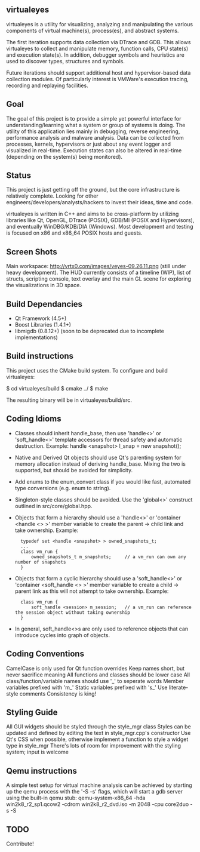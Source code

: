 virtualeyes
-----------
virtualeyes is a utility for visualizing, analyzing and manipulating the various components of virtual machine(s), process(es), and abstract systems.  

The first iteration supports data collection via DTrace and GDB.  This allows virtualeyes to collect and manipulate memory, function calls, CPU state(s) and execution state(s).  In addition, debugger symbols and heuristics are used to discover types, structures and symbols.

Future iterations should support additional host and hypervisor-based data collection modules.  Of particularly interest is VMWare's execution tracing, recording and replaying facilities.

Goal
----
The goal of this project is to provide a simple yet powerful interface for understanding/learning what a system or group of systems is doing.  The utility of this application lies mainly in debugging, reverse engineering, performance analysis and malware analysis.  Data can be collected from processes, kernels, hypervisors or just about any event logger and visualized in real-time.  Execution states can also be altered in real-time (depending on the system(s) being monitored).

Status
------
This project is just getting off the ground, but the core infrastructure is relatively complete.  Looking for other engineers/developers/analysts/hackers to invest their ideas, time and code.  

virtualeyes is written in C++ and aims to be cross-platform by utilizing libraries like Qt, OpenGL, DTrace (POSIX), GDB/MI (POSIX and Hypervisors), and eventually WinDBG/KDB/DIA (Windows).  Most development and testing is focused on x86 and x86\_64 POSIX hosts and guests.  

Screen Shots
------------
Main workspace: http://vrtx0.com/images/veyes-09.26.11.png (still under heavy development).  The HUD currently consists of a timeline (WIP), list of structs, scripting console, text overlay and the main GL scene for exploring the visualizations in 3D space.

Build Dependancies
------------------
  - Qt Framework (4.5+)
  - Boost Libraries (1.4.1+)
  - libmigdb (0.8.12+)  (soon to be deprecated due to incomplete implementations)

Build instructions
------------------
This project uses the CMake build system.  To configure and build virtualeyes:

$ cd virtualeyes/build
$ cmake ../
$ make

The resulting binary will be in virtualeyes/build/src.

Coding Idioms
-------------
 - Classes should inherit handle\_base, then use 'handle&lt;&gt;' or 'soft\_handle&lt;&gt;' template accessors for thread safety and automatic destruction.  Example:
         handle &lt;snapshot&gt; l\_snap = new snapshot();
 - Native and Derived Qt objects should use Qt's parenting system for memory allocation instead of deriving handle\_base.  Mixing the two is supported, but should be avoided for simplicity.
 - Add enums to the enum\_convert class if you would like fast, automated type conversions (e.g. enum to string).
 - Singleton-style classes should be avoided.  Use the 'global&lt;&gt;' construct outlined in src/core/global.hpp.

 - Objects that form a hierarchy should use a 'handle&lt;&gt;' or 'container &lt;handle &lt;&gt; &gt;' member variable to create the parent -&gt; child link and take ownership.  Example:  

         typedef set <handle <snapshot> > owned_snapshots_t;  
         ...
         class vm_run {
             owned_snapshots_t m_snapshots;     // a vm_run can own any number of snapshots
         }

 - Objects that form a cyclic hierarchy should use a 'soft\_handle&lt;&gt;' or 'container &lt;soft\_handle &lt;&gt; &gt;' member variable to create a child -&gt; parent link as this will not attempt to take ownership.  Example:

         class vm_run {
             soft_handle <session> m_session;   // a vm_run can reference the session object without taking ownership
         }

 - In general, soft\_handle&lt;&gt;s are only used to reference objects that can introduce cycles into graph of objects.


Coding Conventions
------------------
CamelCase is only used for Qt function overrides
Keep names short, but never sacrifice meaning
All functions and classes should be lower case
All class/function/variable names should use '\_' to seperate words
Member variables prefixed with 'm\_'
Static variables prefixed with 's\_'
Use literate-style comments
Consistency is king!

Styling Guide
-------------
All GUI widgets should be styled through the style\_mgr class
Styles can be updated and defined by editing the text in style\_mgr.cpp's constructor
Use Qt's CSS when possible, otherwise implement a function to style a widget type in style\_mgr
There's lots of room for improvement with the styling system; input is welcome

Qemu instructions
-----------------
A simple test setup for virtual machine analysis can be achieved by starting up the qemu process 
with the '-S -s' flags, which will start a gdb server using the built-in qemu stub:
qemu-system-x86\_64 -hda win2k8\_r2\_sp1.qcow2 -cdrom win2k8\_r2\_dvd.iso -m 2048 -cpu core2duo -s -S

TODO
----
Contribute!
